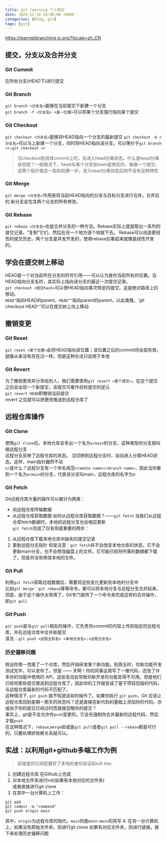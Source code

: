 ```yaml
---
title: git learning 个人笔记
date: 2024-12-18 20:00:00 +0800
categories: [Blog, git]
tags: [git]
---
```

https://learngitbranching.js.org/?locale=zh_CN
## 提交，分支以及合并分支
### Git Commit
在所处分支(HEAD下)进行提交
### Git Branch
`git branch <分支名>`能够在当前提交下新建一个分支<br>
`git branch -f <分支名> <某一位置>`可以将某个分支强行指向某个提交
### Git Checkout
`git checkout <分支名>`能够将HEAD指向一个分支的最新提交
`git checkout -b <分支名>`可以马上新建一个分支，同时将HEAD指向该分支。可以等价于`git branch <>;git checkout <>`<br>
> 当checkout到具体commit上时，会进入head分离状态。什么是head分离状态呢？一般情况下，head与某个分支如main是绑定的，每做一个提交，这两个指针就会一起向前挪一步。进入head分离状态后则不会有这种特性

### Git Merge
`git merge <分支名>`作用是将当前HEAD指向的分支与目标分支进行合并。合并后的
新分支会包含两个分支的所有修改。
### Git Rebase
`git rebase <分支名>`也是合并分支的一种方法。Rebase实际上就是取出一系列的提交记录。“复制”它们，然后在另一个地方逐个地放下去。
Rebase可以创造更线性的提交历史。两个分支是并发开发的，使用rebase后看起来就像是线性开发的。
## 学会在提交树上移动
HEAD是一个对当前所在分支的符号引用——可以认为是你当前所处的位置。当HEAD指向分支名时，其实际上指向该分支的最近一次提交记录。<br>
`git checkout <提交hash>`可以使HEAD指向某次特定的提交。这是绝对路径上的移动。<br>
`HEAD^`指向HEAD的parent，`HEAD^^`指向parent的parent，以此类推。'git checkout HEAD^'可以在提交树上向上移动
## 撤销变更
### Git Reset
`git reset <某个位置>`会将HEAD指向该位置；该位置之后的commit将全部失效，就像从来没有存在过一样。但是这种办法只适用于本地<br>
### Git Revert
为了撤销更改并分享给别人，我们需要使用`git revert <某个提交>`，在这个提交之后会出现一个新提交，该提交可看作目标提交的逆元<br>
`git revert HEAD`即撤销当前提交<br>
revert 之后就可以把更改推送到远程仓库了
## 远程仓库操作
### Git Clone
使用`git clone`后，本地仓库会多出一个名为`o/main`的分支，这种类型的分支就叫做远程分支<br>
远程分支反映了远程仓库的状态。
当切换到远程分支时，自动进入分离HEAD状态。这样，main指针巍然不动<br>
`o/`是什么？远程分支有一个命名规范`<remote name>/<branch name>`，因此当你看到一个名为`o/main`的分支，代表该分支叫main，远程仓库的名字为o<br>
### Git Fetch
Git远程仓库大量的操作可以被分为两类：
- 向远程仓库传输数据
- 从远程仓库获取数据
如何从远程仓库获取数据？——`git fetch`
当我们从远程仓库fetch数据时，本地的远程分支也会相应更新<br>
`git fetch`完成了仅有但是重要的两步：
1. 从远程仓库下载本地仓库中缺失的提交记录
2. 更新远程分支指针
但是注意：`git fetch`并不会改变本地仓库的状态，它不会更新main分支，也不会修改磁盘上的文件。它可能已经将所需的数据都下载了，但是并没有修改本地的文件。<br>

### Git Pull
利用`git fetch`获取远程数据后，需要将这些变化更新到本地的分支中<br>
比如`git merge``git rebase`等等命令，都可以将本地分支与远程分支合并起来。但是，由于这个操作太常用了，Git专门提供了一个命令来完成这样的合并操作，即`git pull`
### Git Push
`git push`是与`git pull`相反的操作，它负责将commit的内容上传到指定的远程仓库，并在远程仓库中合并新提交<br>
语法：`git push <远程主机名> <本地分支名>:<远程分支名>`
### 历史偏移问题
假设你周一克隆了一个仓库，然后开始研发某个新功能。到周五时，你新功能开发测试完毕，可以发布了。但是 —— 天啊！你的同事这周写了一堆代码，还改了许多你的功能中使用的 API，这些变动会导致你新开发的功能变得不可用。但是他们已经将那些提交推送到远程仓库了，因此你的工作就变成了基于项目旧版的代码，与远程仓库最新的代码不匹配了。<br>
这种情况下, `git push` 就不知道该如何操作了。如果你执行 `git push`，Git 应该让远程仓库回到星期一那天的状态吗？还是直接在新代码的基础上添加你的代码，亦或由于你的提交已经过时而直接忽略你的提交？<br>
事实上，git是不会允许你`push`变更的，它会先强制你合并最新的远程代码，然后才能`push`<br>
在这种情况下，`rebase`,`merge`抑或是`git pull`或者`git pull --rebase`都是可行的。只要处理好依赖关系就可以。
## 实战：以利用git+github多端工作为例
> 前提是你已经配置好了本地的身份验证如ssh key

1. 创建远程仓库 在Github上完成
2. 对本地文件夹进行init(如果有本地对应的文件夹)<br>
   或者直接进行git clone
3. 在其中一台计算机上工作：
```shell
git add .
git commit -m "command"
git push origin main
```
其中，`origin`为远程仓库的指代，`main`则是`main:main`的简写
4. 在另一台计算机上，如果没有原始文件夹，则进行git clone
   如果有对应文件夹，则进行链接。接下来处理历史偏移问题
